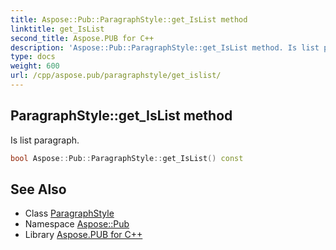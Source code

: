 ```yaml
---
title: Aspose::Pub::ParagraphStyle::get_IsList method
linktitle: get_IsList
second_title: Aspose.PUB for C++
description: 'Aspose::Pub::ParagraphStyle::get_IsList method. Is list paragraph in C++.'
type: docs
weight: 600
url: /cpp/aspose.pub/paragraphstyle/get_islist/
---
```

## ParagraphStyle::get_IsList method


Is list paragraph.

```cpp
bool Aspose::Pub::ParagraphStyle::get_IsList() const
```

## See Also

* Class [ParagraphStyle](../)
* Namespace [Aspose::Pub](../../)
* Library [Aspose.PUB for C++](../../../)

